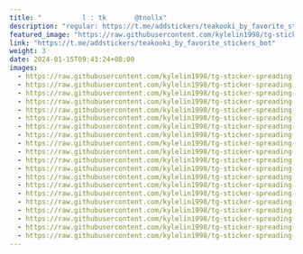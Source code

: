 ```yaml
---
title: "‌ ‌ ‌ ‌ ‌ ‌ ‌ ‌ ‌ ‌ ‌l : ‌tk  ‌ ‌ ‌ ‌ ‌ @tnollx"
description: "regular: https://t.me/addstickers/teakooki_by_favorite_stickers_bot"
featured_image: "https://raw.githubusercontent.com/kylelin1998/tg-sticker-spreading-worldwide-images/main/img/e6e029e0-a5b8-4482-849a-e5f0f99a5bfc.jpg"
link: "https://t.me/addstickers/teakooki_by_favorite_stickers_bot"
weight: 3
date: 2024-01-15T09:43:24+08:00
images:
  - https://raw.githubusercontent.com/kylelin1998/tg-sticker-spreading-worldwide-images/main/img/e6e029e0-a5b8-4482-849a-e5f0f99a5bfc.jpg
  - https://raw.githubusercontent.com/kylelin1998/tg-sticker-spreading-worldwide-images/main/img/de723d3f-6fe8-4a1d-91eb-2976b7a88ad9.jpg
  - https://raw.githubusercontent.com/kylelin1998/tg-sticker-spreading-worldwide-images/main/img/aae9b8f5-e04a-452a-980e-9420c54a22a3.jpg
  - https://raw.githubusercontent.com/kylelin1998/tg-sticker-spreading-worldwide-images/main/img/26a203e9-5a04-4951-b3f5-d4c9fe0dc0fa.jpg
  - https://raw.githubusercontent.com/kylelin1998/tg-sticker-spreading-worldwide-images/main/img/68fcebdd-b6df-48d7-b0d3-794390937c17.jpg
  - https://raw.githubusercontent.com/kylelin1998/tg-sticker-spreading-worldwide-images/main/img/9b041090-3b0a-42b7-ae59-e6bc27a57d72.jpg
  - https://raw.githubusercontent.com/kylelin1998/tg-sticker-spreading-worldwide-images/main/img/9a1b7272-57f8-4e4e-ac0d-94413e0698cf.jpg
  - https://raw.githubusercontent.com/kylelin1998/tg-sticker-spreading-worldwide-images/main/img/3af6bbd1-3b77-4440-80b8-71bcc7180f6e.jpg
  - https://raw.githubusercontent.com/kylelin1998/tg-sticker-spreading-worldwide-images/main/img/1de2ae8f-7534-4992-9a11-f8120253a1be.jpg
  - https://raw.githubusercontent.com/kylelin1998/tg-sticker-spreading-worldwide-images/main/img/af2a8a2e-e676-4fb0-b5ac-b29c6cc74f0c.jpg
  - https://raw.githubusercontent.com/kylelin1998/tg-sticker-spreading-worldwide-images/main/img/985a3ff3-48ec-4715-8b1b-5cab5c6a4c11.jpg
  - https://raw.githubusercontent.com/kylelin1998/tg-sticker-spreading-worldwide-images/main/img/800776be-cb41-42d7-b827-59d329c2f024.jpg
  - https://raw.githubusercontent.com/kylelin1998/tg-sticker-spreading-worldwide-images/main/img/75bd4524-cb06-47ba-ab02-f19b6b915978.jpg
  - https://raw.githubusercontent.com/kylelin1998/tg-sticker-spreading-worldwide-images/main/img/6cbcb7b6-dcd9-457b-ad47-e447ac4b2a3a.jpg
  - https://raw.githubusercontent.com/kylelin1998/tg-sticker-spreading-worldwide-images/main/img/bbe54d50-85ca-40ba-8b47-72a9a464c7cc.jpg
  - https://raw.githubusercontent.com/kylelin1998/tg-sticker-spreading-worldwide-images/main/img/83fe6056-2c25-45d6-bc22-b9bd230908ba.jpg
  - https://raw.githubusercontent.com/kylelin1998/tg-sticker-spreading-worldwide-images/main/img/60b97945-3901-45c2-aa0f-0604afe96c0e.jpg
  - https://raw.githubusercontent.com/kylelin1998/tg-sticker-spreading-worldwide-images/main/img/c59411b2-5305-4783-aa44-67516c96e58d.jpg
  - https://raw.githubusercontent.com/kylelin1998/tg-sticker-spreading-worldwide-images/main/img/c79fd0a9-a21b-4e75-a736-0e2fe4305fd0.jpg
  - https://raw.githubusercontent.com/kylelin1998/tg-sticker-spreading-worldwide-images/main/img/26515a6b-9c90-4e83-be5e-86618d3c38ee.jpg
---
```

